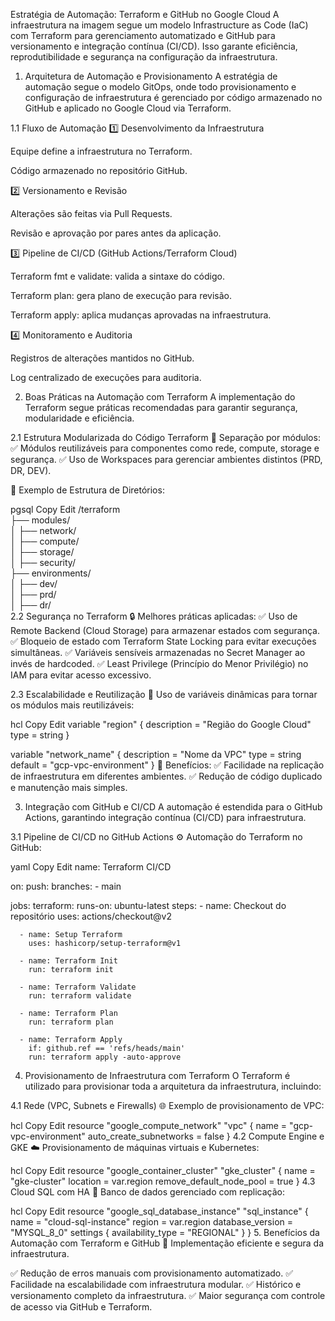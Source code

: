 Estratégia de Automação: Terraform e GitHub no Google Cloud
A infraestrutura na imagem segue um modelo Infrastructure as Code (IaC) com Terraform para gerenciamento automatizado e GitHub para versionamento e integração contínua (CI/CD). Isso garante eficiência, reprodutibilidade e segurança na configuração da infraestrutura.

1. Arquitetura de Automação e Provisionamento
A estratégia de automação segue o modelo GitOps, onde todo provisionamento e configuração de infraestrutura é gerenciado por código armazenado no GitHub e aplicado no Google Cloud via Terraform.

1.1 Fluxo de Automação
1️⃣ Desenvolvimento da Infraestrutura

Equipe define a infraestrutura no Terraform.

Código armazenado no repositório GitHub.

2️⃣ Versionamento e Revisão

Alterações são feitas via Pull Requests.

Revisão e aprovação por pares antes da aplicação.

3️⃣ Pipeline de CI/CD (GitHub Actions/Terraform Cloud)

Terraform fmt e validate: valida a sintaxe do código.

Terraform plan: gera plano de execução para revisão.

Terraform apply: aplica mudanças aprovadas na infraestrutura.

4️⃣ Monitoramento e Auditoria

Registros de alterações mantidos no GitHub.

Log centralizado de execuções para auditoria.

2. Boas Práticas na Automação com Terraform
A implementação do Terraform segue práticas recomendadas para garantir segurança, modularidade e eficiência.

2.1 Estrutura Modularizada do Código Terraform
📂 Separação por módulos:
✅ Módulos reutilizáveis para componentes como rede, compute, storage e segurança.
✅ Uso de Workspaces para gerenciar ambientes distintos (PRD, DR, DEV).

📌 Exemplo de Estrutura de Diretórios:

pgsql
Copy
Edit
/terraform  
  ├── modules/  
  │   ├── network/  
  │   ├── compute/  
  │   ├── storage/  
  │   ├── security/  
  ├── environments/  
  │   ├── dev/  
  │   ├── prd/  
  │   ├── dr/  
2.2 Segurança no Terraform
🔒 Melhores práticas aplicadas:
✅ Uso de Remote Backend (Cloud Storage) para armazenar estados com segurança.
✅ Bloqueio de estado com Terraform State Locking para evitar execuções simultâneas.
✅ Variáveis sensíveis armazenadas no Secret Manager ao invés de hardcoded.
✅ Least Privilege (Princípio do Menor Privilégio) no IAM para evitar acesso excessivo.

2.3 Escalabilidade e Reutilização
🔁 Uso de variáveis dinâmicas para tornar os módulos mais reutilizáveis:

hcl
Copy
Edit
variable "region" {
  description = "Região do Google Cloud"
  type        = string
}

variable "network_name" {
  description = "Nome da VPC"
  type        = string
  default     = "gcp-vpc-environment"
}
🚀 Benefícios:
✅ Facilidade na replicação de infraestrutura em diferentes ambientes.
✅ Redução de código duplicado e manutenção mais simples.

3. Integração com GitHub e CI/CD
A automação é estendida para o GitHub Actions, garantindo integração contínua (CI/CD) para infraestrutura.

3.1 Pipeline de CI/CD no GitHub Actions
⚙️ Automação do Terraform no GitHub:

yaml
Copy
Edit
name: Terraform CI/CD

on:
  push:
    branches:
      - main

jobs:
  terraform:
    runs-on: ubuntu-latest
    steps:
      - name: Checkout do repositório
        uses: actions/checkout@v2

      - name: Setup Terraform
        uses: hashicorp/setup-terraform@v1

      - name: Terraform Init
        run: terraform init

      - name: Terraform Validate
        run: terraform validate

      - name: Terraform Plan
        run: terraform plan

      - name: Terraform Apply
        if: github.ref == 'refs/heads/main'
        run: terraform apply -auto-approve
4. Provisionamento de Infraestrutura com Terraform
O Terraform é utilizado para provisionar toda a arquitetura da infraestrutura, incluindo:

4.1 Rede (VPC, Subnets e Firewalls)
🌐 Exemplo de provisionamento de VPC:

hcl
Copy
Edit
resource "google_compute_network" "vpc" {
  name                    = "gcp-vpc-environment"
  auto_create_subnetworks = false
}
4.2 Compute Engine e GKE
☁️ Provisionamento de máquinas virtuais e Kubernetes:

hcl
Copy
Edit
resource "google_container_cluster" "gke_cluster" {
  name     = "gke-cluster"
  location = var.region
  remove_default_node_pool = true
}
4.3 Cloud SQL com HA
💾 Banco de dados gerenciado com replicação:

hcl
Copy
Edit
resource "google_sql_database_instance" "sql_instance" {
  name             = "cloud-sql-instance"
  region           = var.region
  database_version = "MYSQL_8_0"
  settings {
    availability_type = "REGIONAL"
  }
}
5. Benefícios da Automação com Terraform e GitHub
🎯 Implementação eficiente e segura da infraestrutura.

✅ Redução de erros manuais com provisionamento automatizado.
✅ Facilidade na escalabilidade com infraestrutura modular.
✅ Histórico e versionamento completo da infraestrutura.
✅ Maior segurança com controle de acesso via GitHub e Terraform.
